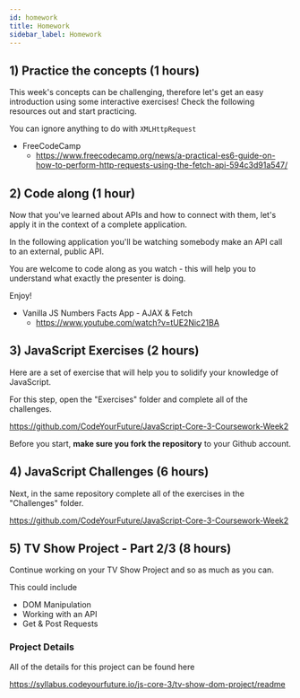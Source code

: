 ```yaml
---
id: homework
title: Homework
sidebar_label: Homework
---
```


<!--
## 1) Review Solutions for Last Weeks Coursework

Before starting this week, be sure to review the solutions for last weeks coursework

https://github.com/CodeYourFuture/JavaScript-Core-3-Coursework-Week1-Solution

Make sure you work out what you don't understand and spend some time considering how the code works.

In each of the folders you'll find a `solutions.md` file that will explain more of the solution to you. You should read each of them.

**Note**: This is a private repository. Please speak to your Teacher, Buddy or Class Coordinator to get access. You should ask them to invite your whole class.

-->

## 1) Practice the concepts (1 hours)

This week's concepts can be challenging, therefore let's get an easy introduction using some interactive exercises! Check the following resources out and start practicing.

You can ignore anything to do with `XMLHttpRequest`

- FreeCodeCamp
  - https://www.freecodecamp.org/news/a-practical-es6-guide-on-how-to-perform-http-requests-using-the-fetch-api-594c3d91a547/

## 2) Code along (1 hour)

Now that you've learned about APIs and how to connect with them, let's apply it in the context of a complete application.

In the following application you'll be watching somebody make an API call to an external, public API.

You are welcome to code along as you watch - this will help you to understand what exactly the presenter is doing.

Enjoy!

- Vanilla JS Numbers Facts App - AJAX & Fetch
  - https://www.youtube.com/watch?v=tUE2Nic21BA

## 3) JavaScript Exercises (2 hours)

Here are a set of exercise that will help you to solidify your knowledge of JavaScript.

For this step, open the "Exercises" folder and complete all of the challenges.

https://github.com/CodeYourFuture/JavaScript-Core-3-Coursework-Week2

Before you start, **make sure you fork the repository** to your Github account.

## 4) JavaScript Challenges (6 hours)

Next, in the same repository complete all of the exercises in the "Challenges" folder.

https://github.com/CodeYourFuture/JavaScript-Core-3-Coursework-Week2

## 5) TV Show Project - Part 2/3 (8 hours)

Continue working on your TV Show Project and so as much as you can.

This could include

- DOM Manipulation
- Working with an API
- Get & Post Requests

### Project Details

All of the details for this project can be found here

https://syllabus.codeyourfuture.io/js-core-3/tv-show-dom-project/readme
